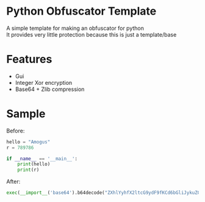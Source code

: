# Python Obfuscator Template
A simple template for making an obfuscator for python <br>
It provides very little protection because this is just a template/base
# Features
- Gui
- Integer Xor encryption
- Base64 + Zlib compression
# Sample
Before:
```py
hello = "Amogus"
r = 789786

if __name__ == '__main__':
    print(hello)
    print(r)
```
After:
```py
exec(__import__('base64').b64decode("ZXhlYyhfX2ltcG9ydF9fKCd6bGliJykuZGVjb21wcmVzcyhiJ3hceGRhXHhjYkhceGNkXHhjOVx4YzlXXHhiMFVQd1x4Y2NceGNkTy8tVlx4ZTcqXHgwMnJMXHJNLUxcci0sXHgxNFx4ZTJceDE0TFx4OGRceDhjXHhjZE0sXHhjZE1ceGI4Mlx4ZDNceDE0XHhlMlx4ZTNceGYzXHgxMnNTXHhlM1x4ZTNceDE1bFx4ODFceGVhXHhlM1x4ZTNzXHgxMzNceGYzXHhlMlx4ZTNceGQ1XHhhZFx4YjhceDE0XHg4MFx4YTBceGEwKDNceGFmRCNceDAzZFx4OWEmXHg5MkBceDkxJlx4MDAhZlx4MWJEJykp"))
```
